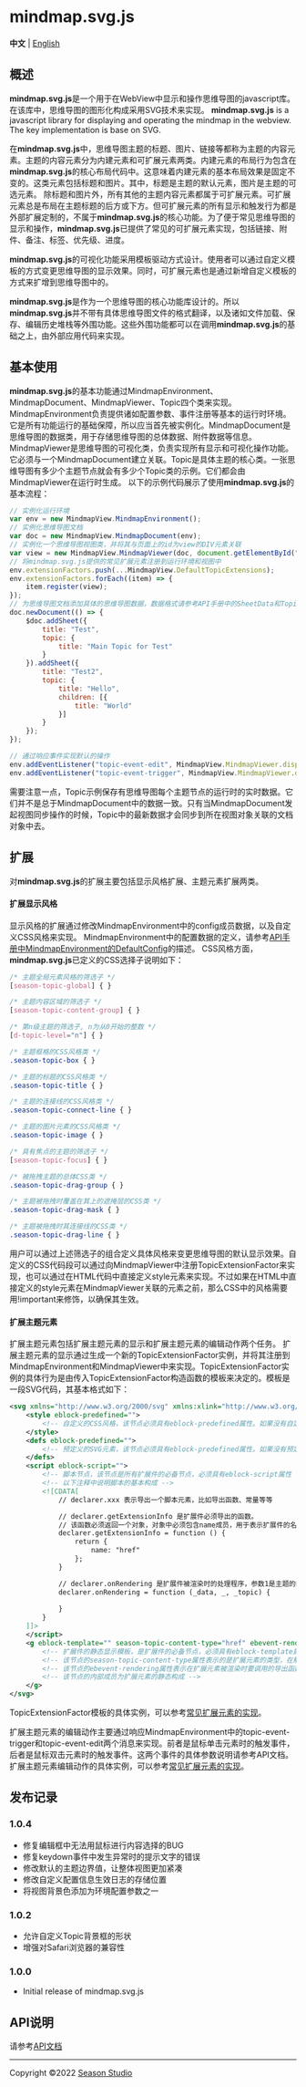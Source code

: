 # mindmap.svg.js
**中文** | [English](./readme.md)
   
  
## 概述
**mindmap.svg.js**是一个用于在WebView中显示和操作思维导图的javascript库。在该库中，思维导图的图形化构成采用SVG技术来实现。
**mindmap.svg.js** is a javascript library for displaying and operating the mindmap in the webview. The key implementation is base on SVG.

在**mindmap.svg.js**中，思维导图主题的标题、图片、链接等都称为主题的内容元素。主题的内容元素分为内建元素和可扩展元素两类。内建元素的布局行为包含在**mindmap.svg.js**的核心布局代码中。这意味着内建元素的基本布局效果是固定不变的。这类元素包括标题和图片。其中，标题是主题的默认元素，图片是主题的可选元素。
除标题和图片外，所有其他的主题内容元素都属于可扩展元素。可扩展元素总是布局在主题标题的后方或下方。但可扩展元素的所有显示和触发行为都是外部扩展定制的，不属于**mindmap.svg.js**的核心功能。为了便于常见思维导图的显示和操作，**mindmap.svg.js**已提供了常见的可扩展元素实现，包括链接、附件、备注、标签、优先级、进度。

**mindmap.svg.js**的可视化功能采用模板驱动方式设计。使用者可以通过自定义模板的方式变更思维导图的显示效果。同时，可扩展元素也是通过新增自定义模板的方式来扩增到思维导图中的。

**mindmap.svg.js**是作为一个思维导图的核心功能库设计的。所以**mindmap.svg.js**并不带有具体思维导图文件的格式翻译，以及诸如文件加载、保存、编辑历史堆栈等外围功能。这些外围功能都可以在调用**mindmap.svg.js**的基础之上，由外部应用代码来实现。

## 基本使用
**mindmap.svg.js**的基本功能通过MindmapEnvironment、MindmapDocument、MindmapViewer、Topic四个类来实现。MindmapEnvironment负责提供诸如配置参数、事件注册等基本的运行时环境。它是所有功能运行的基础保障，所以应当首先被实例化。MindmapDocument是思维导图的数据类，用于存储思维导图的总体数据、附件数据等信息。MindmapViewer是思维导图的可视化类，负责实现所有显示和可视化操作功能。它必须与一个MindmapDocument建立关联。Topic是具体主题的核心类。一张思维导图有多少个主题节点就会有多少个Topic类的示例。它们都会由MindmapViewer在运行时生成。
以下的示例代码展示了使用**mindmap.svg.js**的基本流程：
``` javascript
// 实例化运行环境
var env = new MindmapView.MindmapEnvironment();
// 实例化思维导图文档
var doc = new MindmapView.MindmapDocument(env);
// 实例化一个思维导图视图类，并将其与页面上的id为view的DIV元素关联
var view = new MindmapView.MindmapViewer(doc, document.getElementById("view"));
// 将mindmap.svg.js提供的常见扩展元素注册到运行环境和视图中
env.extensionFactors.push(...MindmapView.DefaultTopicExtensions);
env.extensionFactors.forEach((item) => {
    item.register(view);
});
// 为思维导图文档添加具体的思维导图数据，数据格式请参考API手册中的SheetData和TopicData
doc.newDocument(() => {
    $doc.addSheet({
        title: "Test",
        topic: {
            title: "Main Topic for Test"
        }
    }).addSheet({
        title: "Test2",
        topic: {
            title: "Hello",
            children: [{
                title: "World"
            }]
        }
    });
});

// 通过响应事件实现默认的操作
env.addEventListener("topic-event-edit", MindmapView.MindmapViewer.dispatchTopicEventAction.bind(MindmapView.DefaultTopicEventActions));
env.addEventListener("topic-event-trigger", MindmapView.MindmapViewer.dispatchTopicEventAction.bind(MindmapView.DefaultTopicEventActions));
```
需要注意一点，Topic示例保存有思维导图每个主题节点的运行时的实时数据。它们并不是总于MindmapDocument中的数据一致。只有当MindmapDocument发起视图同步操作的时候，Topic中的最新数据才会同步到所在视图对象关联的文档对象中去。

## 扩展
对**mindmap.svg.js**的扩展主要包括显示风格扩展、主题元素扩展两类。
#### 扩展显示风格
显示风格的扩展通过修改MindmapEnvironment中的config成员数据，以及自定义CSS风格来实现。
MindmapEnvironment中的配置数据的定义，请参考[API手册中MindmapEnvironment的DefaultConfig](./doc/mindmapEnv.md#MindmapEnvironment+DefaultConfig)的描述。
CSS风格方面，**mindmap.svg.js**已定义的CSS选择子说明如下：
``` css
/* 主题全局元素风格的筛选子 */
[season-topic-global] { }

/* 主题内容区域的筛选子 */
[season-topic-content-group] { }

/* 第n级主题的筛选子, n为从0开始的整数 */
[d-topic-level="n"] { }

/* 主题框格的CSS风格类 */
.season-topic-box { }

/* 主题的标题的CSS风格类 */
.season-topic-title { }

/* 主题的连接线的CSS风格类 */
.season-topic-connect-line { }

/* 主题的图片元素的CSS风格类 */
.season-topic-image { }

/* 具有焦点的主题的筛选子 */
[season-topic-focus] { }

/* 被拖拽主题的总体CSS类 */
.season-topic-drag-group { }

/* 主题被拖拽时覆盖在其上的遮掩层的CSS类 */
.season-topic-drag-mask { }

/* 主题被拖拽时其连接线的CSS类 */
.season-topic-drag-line { }
```
用户可以通过上述筛选子的组合定义具体风格来变更思维导图的默认显示效果。自定义的CSS代码段可以通过向MindmapViewer中注册TopicExtensionFactor来实现，也可以通过在HTML代码中直接定义style元素来实现。不过如果在HTML中直接定义的style元素在MindmapViewer关联的元素之前，那么CSS中的风格需要用!important来修饰，以确保其生效。
#### 扩展主题元素
扩展主题元素包括扩展主题元素的显示和扩展主题元素的编辑动作两个任务。
扩展主题元素的显示通过生成一个新的TopicExtensionFactor实例，并将其注册到MindmapEnvironment和MindmapViewer中来实现。TopicExtensionFactor实例的具体行为是由传入TopicExtensionFactor构造函数的模板来决定的。模板是一段SVG代码，其基本格式如下：
``` xml
<svg xmlns="http://www.w3.org/2000/svg" xmlns:xlink="http://www.w3.org/1999/xlink">
    <style eblock-predefined="">
        <!-- 自定义的CSS风格，该节点必须具有eblock-predefined属性。如果没有自定义风格，可以删除该节点 -->
    </style>
    <defs eblock-predefined="">
        <!-- 预定义的SVG元素，该节点必须具有eblock-predefined属性。如果没有预定义的SVG元素，可以删除该节点 -->
    </defs>
    <script eblock-script="">
        <!-- 脚本节点，该节点是所有扩展件的必备节点，必须具有eblock-script属性 -->
        <!-- 以下注释中说明脚本的基本构成 -->
        <![CDATA[
            // declarer.xxx 表示导出一个脚本元素，比如导出函数、常量等等

            // declarer.getExtensionInfo 是扩展件必须导出的函数。
            // 该函数必须返回一个对象，对象中必须包含name成员，用于表示扩展件的名称。该名称要有全局唯一性。
            declarer.getExtensionInfo = function () {
                return {
                    name: "href"
                };
            }

            // declarer.onRendering 是扩展件被渲染时的处理程序，参数1是主题的数据，参数2是主题的实例对象
            declarer.onRendering = function (_data, _, _topic) {
                
            }
        }
    ]]>
    </script>
    <g eblock-template="" season-topic-content-type="href" ebevent-rendering="onRendering">
        <!-- 扩展件的静态显示模板，是扩展件的必备节点，必须具有eblock-template属性 -->
        <!-- 该节点的season-topic-content-type属性表示的是扩展元素的类型，在触发编辑的时候会作为参数体现在消息中 -->
        <!-- 该节点的ebevent-rendering属性表示在扩展元素被渲染时要调用的导出函数 -->
        <!-- 该节点的内部成员为扩展元素的静态构成 -->
    </g>
</svg>
```
TopicExtensionFactor模板的具体实例，可以参考[常见扩展元素的实现](./src/defaultTopicExtensions/)。

扩展主题元素的编辑动作主要通过响应MindmapEnvironment中的topic-event-trigger和topic-event-edit两个消息来实现。前者是鼠标单击元素时的触发事件，后者是鼠标双击元素时的触发事件。这两个事件的具体参数说明请参考API文档。
扩展主题元素编辑动作的具体实例，可以参考[常见扩展元素的实现](./src/defaultExportActions/)。

## 发布记录

### 1.0.4
- 修复编辑框中无法用鼠标进行内容选择的BUG
- 修复keydown事件中发生异常时的提示文字的错误
- 修改默认的主题边界值，让整体视图更加紧凑
- 修改自定义配置信息生效日志的存储位置
- 将视图背景色添加为环境配置参数之一

### 1.0.2
- 允许自定义Topic背景框的形状
- 增强对Safari浏览器的兼容性

### 1.0.0

- Initial release of mindmap.svg.js

## API说明
请参考[API文档](./doc/api.md)

----------
Copyright ©2022 [Season Studio](mailto:season-studio@outlook.com)
